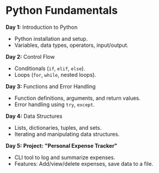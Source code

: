 # Python Fundamentals

**Day 1:** Introduction to Python

- Python installation and setup.
- Variables, data types, operators, input/output.

**Day 2:** Control Flow

- Conditionals (`if`, `elif`, `else`).
- Loops (`for`, `while`, nested loops).

**Day 3:** Functions and Error Handling

- Function definitions, arguments, and return values.
- Error handling using `try`, `except`.

**Day 4:** Data Structures

- Lists, dictionaries, tuples, and sets.
- Iterating and manipulating data structures.

**Day 5:** **Project:** **"Personal Expense Tracker"**

- CLI tool to log and summarize expenses.
- Features: Add/view/delete expenses, save data to a file.
